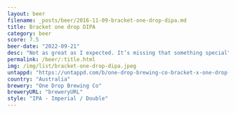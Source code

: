 ```yaml
---
layout: beer
filename: _posts/beer/2016-11-09-bracket-one-drop-dipa.md
title: Bracket one drop DIPA
category: beer
score: 7.5
beer-date: "2022-09-21"
desc: "Not as great as I expected. It’s missing that something special"
permalink: /beer/:title.html
img: /img/list/bracket-one-drop-dipa.jpeg
untappd: "https://untappd.com/b/one-drop-brewing-co-bracket-x-one-drop-dipa/4980928"
country: "Australia"
brewery: "One Drop Brewing Co"
breweryURL: "breweryURL"
style: "IPA - Imperial / Double"
---
```

